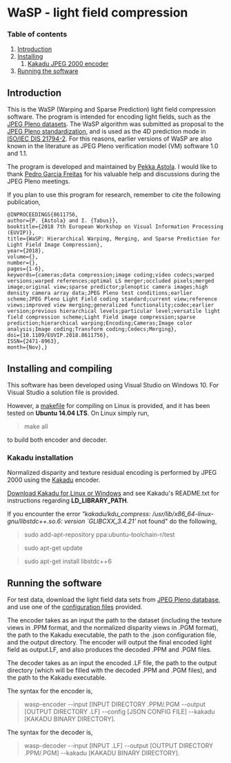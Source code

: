 
# WaSP - light field compression
### Table of contents
 1. [Introduction](#introduction)
 2. [Installing](#installing-and-compiling)
    1. [Kakadu JPEG 2000 encoder](#kakadu-installation)
 3. [Running the software](#running-the-software)

## Introduction

This is the WaSP (Warping and Sparse Prediction) light field compression software. The program is intended for encoding light fields, such as the [JPEG Pleno datasets](https://jpeg.org/plenodb/lf/pleno_lf/). The WaSP algorithm was submitted as proposal to the [JPEG Pleno standardization](https://jpeg.org/jpegpleno/index.html), and is used as the 4D prediction mode in [ISO/IEC DIS 21794-2](https://www.iso.org/standard/74532.html). For this reasons, earlier versions of WaSP are also known in the literature as JPEG Pleno verification model (VM) software 1.0 and 1.1.

The program is developed and maintained by [Pekka Astola](http://www.cs.tut.fi/~astolap/). I would like to thank [Pedro Garcia Freitas](https://github.com/pedrogarciafreitas) for his valuable help and discussions during the JPEG Pleno meetings. 

If you plan to use this program for research, remember to cite the following publication,

```
@INPROCEEDINGS{8611756,  
author={P. {Astola} and I. {Tabus}},  
booktitle={2018 7th European Workshop on Visual Information Processing (EUVIP)},  
title={WaSP: Hierarchical Warping, Merging, and Sparse Prediction for Light Field Image Compression},  
year={2018},  
volume={},  
number={},  
pages={1-6},  
keywords={cameras;data compression;image coding;video codecs;warped versions;warped references;optimal LS merger;occluded pixels;merged image;original view;sparse predictor;plenoptic camera images;high density camera array data;JPEG Pleno test conditions;earlier scheme;JPEG Pleno Light Field coding standard;current view;reference views;improved view merging;generalized functionality;codec;earlier version;previous hierarchical levels;particular level;versatile light field compression scheme;Light Field image compression;sparse prediction;hierarchical warping;Encoding;Cameras;Image color analysis;Image coding;Transform coding;Codecs;Merging},  
doi={10.1109/EUVIP.2018.8611756},  
ISSN={2471-8963},  
month={Nov},}
```

## Installing and compiling

This software has been developed using Visual Studio on Windows 10. For Visual Studio a solution file is provided. 

However, a [makefile](#[https://github.com/astolap/WaSP/blob/master/makefile](https://github.com/astolap/WaSP/blob/master/makefile)) for compiling on Linux is provided, and it has been tested on **Ubuntu 14.04 LTS**. On Linux simply run, 

>make all

to build both encoder and decoder. 

### Kakadu installation

Normalized disparity and texture residual encoding is performed by JPEG 2000 using the [Kakadu](https://kakadusoftware.com/) encoder.

[Download Kakadu for Linux or Windows](http://kakadusoftware.com/downloads/) and see Kakadu's README.txt for instructions regarding **LD\_LIBRARY\_PATH**. 

If you encounter the error *"kakadu/kdu_compress: /usr/lib/x86_64-linux-gnu/libstdc++.so.6: version `GLIBCXX_3.4.21'* not found" do the following,

>sudo add-apt-repository ppa:ubuntu-toolchain-r/test
 
>sudo apt-get update

>sudo apt-get install libstdc++6

## Running the software

For test data, download the light field data sets from [JPEG Pleno database](https://jpeg.org/plenodb/lf/pleno_lf/), and use one of the [configuration files](https://github.com/astolap/WaSP/blob/master/configuration_files) provided. 

The encoder takes as an input the path to the dataset (including the texture views in .PPM format, and the normalized disparity views in .PGM format), the path to the Kakadu executable, the path to the .json configuration file, and the output directory. The encoder will output the final encoded light field as output.LF, and also produces the decoded .PPM and .PGM files.

The decoder takes as an input the encoded .LF file, the path to the output directory (which will be filled with the decoded .PPM and .PGM files), and the path to the Kakadu executable.

The syntax for the encoder is,
> wasp-encoder --input [INPUT DIRECTORY .PPM/.PGM --output [OUTPUT DIRECTORY .LF] --config [JSON CONFIG FILE] --kakadu [KAKADU BINARY DIRECTORY].

The syntax for the decoder is,
> wasp-decoder --input [INPUT .LF] --output [OUTPUT DIRECTORY .PPM/.PGM] --kakadu [KAKADU BINARY DIRECTORY].
